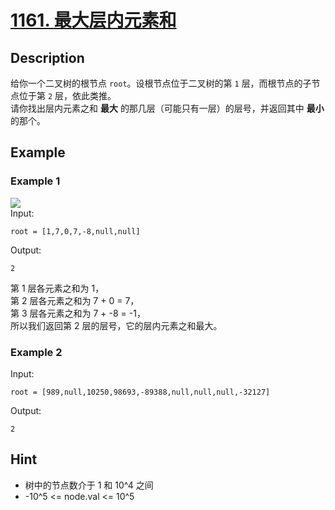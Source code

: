 # [1161. 最大层内元素和](https://leetcode-cn.com/problems/maximum-level-sum-of-a-binary-tree/)
## Description
给你一个二叉树的根节点 `root`。设根节点位于二叉树的第 `1` 层，而根节点的子节点位于第 `2` 层，依此类推。  
请你找出层内元素之和 **最大** 的那几层（可能只有一层）的层号，并返回其中 **最小** 的那个。
## Example
### Example 1
![](https://assets.leetcode.com/uploads/2019/05/03/capture.JPG)  
Input:  
```
root = [1,7,0,7,-8,null,null]
```
Output:
```
2
```
第 1 层各元素之和为 1，  
第 2 层各元素之和为 7 + 0 = 7，  
第 3 层各元素之和为 7 + -8 = -1，  
所以我们返回第 2 层的层号，它的层内元素之和最大。  
### Example 2
Input:  
```
root = [989,null,10250,98693,-89388,null,null,null,-32127]
```
Output:
```
2
```
## Hint
- 树中的节点数介于 1 和 10^4 之间
- -10^5 <= node.val <= 10^5

